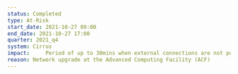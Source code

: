```yaml
---
status: Completed
type: At-Risk
start_date: 2021-10-27 09:00 
end_date: 2021-10-27 17:00 
quarter: 2021_q4
system: Cirrus
impact:  	Period of up to 30mins when external connections are not possible. Compute nodes will continue to run jobs.
reason: Network upgrade at the Advanced Computing Facility (ACF)
---
```




